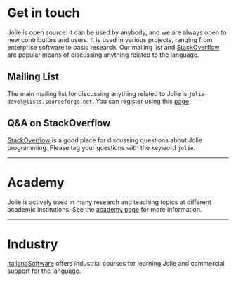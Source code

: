 <div class="no_home">

# Get in touch

Jolie is open source: it can be used by anybody, and we are always open to new contributors and users.
It is used in various projects, ranging from enterprise software to basic research.
Our mailing list and [StackOverflow](http://www.stackoverflow.com/) are popular means of
discussing anything related to the language.


## Mailing List

The main mailing list for discussing anything related to Jolie is `jolie-devel@lists.sourceforge.net`.
You can register using this [page](https://lists.sourceforge.net/lists/listinfo/jolie-devel).


## Q&A on StackOverflow

[StackOverflow](http://www.stackoverflow.com/) is a good place for discussing questions about Jolie programming.
Please tag your questions with the keyword `jolie`.


---

# Academy

Jolie is actively used in many research and teaching topics at different academic institutions. See
the
<a href="?top_menu=academy" onclick="top_menu('?top_menu=academy');return false;" ref="academy"
title="academy" src="academy/academy.html">academy page</a>
for more information.

---

# Industry

[italianaSoftware](http://www.italianasoftware.com/) offers industrial courses for learning Jolie and
commercial support for the language.

</div>